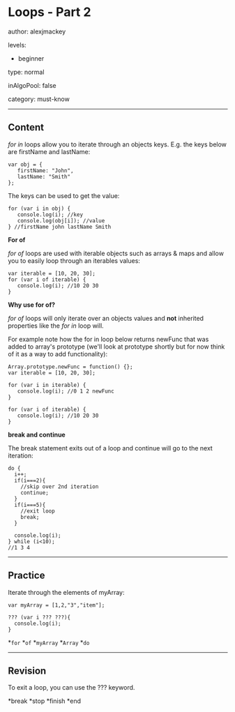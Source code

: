 # Loops - Part 2
author: alexjmackey

levels:

  - beginner

type: normal

inAlgoPool: false

category: must-know

---
## Content

*for in* loops allow you to iterate through an objects keys. E.g. the keys below are firstName and lastName:

```
var obj = {
   firstName: "John",
   lastName: "Smith"
};
```

The keys can be used to get the value:
```
for (var i in obj) {
   console.log(i); //key  
   console.log(obj[i]); //value 
} //firstName john lastName Smith
```

**For of**

*for of* loops are used with iterable objects such as arrays & maps and allow you to easily loop through an iterables values:

```
var iterable = [10, 20, 30];
for (var i of iterable) {
   console.log(i); //10 20 30
}
```

**Why use for of?**

*for of* loops will only iterate over an objects values  and **not** inherited properties like the *for in* loop will. 

For example note how the for in loop below returns newFunc that was added to array's prototype (we'll look at prototype shortly but for now think of it as a way to add functionality):

```
Array.prototype.newFunc = function() {};
var iterable = [10, 20, 30];

for (var i in iterable) {
   console.log(i); //0 1 2 newFunc
}

for (var i of iterable) {
   console.log(i); //10 20 30
}

```

**break and continue**

The break statement exits out of a loop and continue will go to the next iteration:

```
do {
  i++;
  if(i===2){
    //skip over 2nd iteration
    continue;
  }
  if(i===5){
    //exit loop
    break;
  }

  console.log(i);    
} while (i<10);
//1 3 4

```

---
## Practice

Iterate through the elements of myArray:
```
var myArray = [1,2,"3","item"];

??? (var i ??? ???){
  console.log(i);
}
```
*`for`
*`of`
*`myArray`
*`Array`
*`do`

---
## Revision

To exit a loop, you can use the ??? keyword.

*break
*stop
*finish
*end
